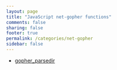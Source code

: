 ```yaml
---
layout: page
title: "JavaScript net-gopher functions"
comments: false
sharing: false
footer: true
permalink: /categories/net-gopher
sidebar: false
---
```

<!-- Generated by Rakefile:build -->

 - [gopher_parsedir](/functions/gopher_parsedir)
